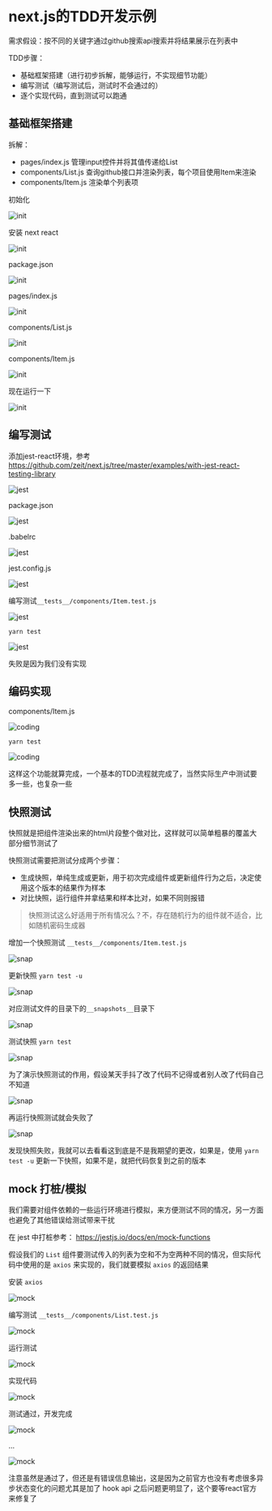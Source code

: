 # next.js的TDD开发示例

需求假设：按不同的关键字通过github搜索api搜索并将结果展示在列表中

TDD步骤：

- 基础框架搭建（进行初步拆解，能够运行，不实现细节功能）
- 编写测试（编写测试后，测试时不会通过的）
- 逐个实现代码，直到测试可以跑通


## 基础框架搭建

拆解：

- pages/index.js 管理input控件并将其值传递给List
- components/List.js 查询github接口并渲染列表，每个项目使用Item来渲染
- components/Item.js 渲染单个列表项


初始化

![init](./images/npm-init.png)

安装 next react

![init](./images/add-next.png)

package.json

![init](./images/run-dev.png)

pages/index.js

![init](./images/index-js.png)

components/List.js

![init](./images/list-js.png)

components/Item.js

![init](./images/item-js.png)

现在运行一下

![init](./images/init-run.png)

## 编写测试

添加jest-react环境，参考 https://github.com/zeit/next.js/tree/master/examples/with-jest-react-testing-library

![jest](./images/add-jest.png)

package.json

![jest](./images/package-test.png)

.babelrc

![jest](./images/babel-config.png)


jest.config.js

![jest](./images/jest-config.png)


编写测试`__tests__/components/Item.test.js`

![jest](./images/item-test.png)

```
yarn test
```

![jest](./images/item-fail.png)

失败是因为我们没有实现

## 编码实现

components/Item.js

![coding](./images/item-coding.png)

```
yarn test
```

![coding](./images/item-pass.png)

这样这个功能就算完成，一个基本的TDD流程就完成了，当然实际生产中测试要多一些，也复杂一些

## 快照测试

快照就是把组件渲染出来的html片段整个做对比，这样就可以简单粗暴的覆盖大部分细节测试了

快照测试需要把测试分成两个步骤：

- 生成快照，单纯生成或更新，用于初次完成组件或更新组件行为之后，决定使用这个版本的结果作为样本
- 对比快照，运行组件并拿结果和样本比对，如果不同则报错

> 快照测试这么好适用于所有情况么？不，存在随机行为的组件就不适合，比如随机密码生成器

增加一个快照测试 `__tests__/components/Item.test.js`

![snap](./images/item-snap-test.png)

更新快照 `yarn test -u`

![snap](./images/item-snap-update.png)

对应测试文件的目录下的`__snapshots__`目录下

![snap](./images/item-snap-shot.png)

测试快照 `yarn test`

![snap](./images/item-snap-pass.png)

为了演示快照测试的作用，假设某天手抖了改了代码不记得或者别人改了代码自己不知道

![snap](./images/item-snap-change.png)

再运行快照测试就会失败了

![snap](./images/item-snap-fail.png)

发现快照失败，我就可以去看看这到底是不是我期望的更改，如果是，使用 `yarn test -u` 更新一下快照，如果不是，就把代码恢复到之前的版本

## mock 打桩/模拟

我们需要对组件依赖的一些运行环境进行模拟，来方便测试不同的情况，另一方面也避免了其他错误给测试带来干扰

在 jest 中打桩参考： https://jestjs.io/docs/en/mock-functions

假设我们的 `List` 组件要测试传入的列表为空和不为空两种不同的情况，但实际代码中使用的是 `axios` 来实现的，我们就要模拟 `axios` 的返回结果


安装 `axios`

![mock](./images/add-axios.png)

编写测试 `__tests__/components/List.test.js`

![mock](./images/list-test.png)

运行测试

![mock](./images/list-fail.png)

实现代码

![mock](./images/list-coding.png)

测试通过，开发完成

![mock](./images/list-pass.png)

...

![mock](./images/list-pass2.png)

注意虽然是通过了，但还是有错误信息输出，这是因为之前官方也没有考虑很多异步状态变化的问题尤其是加了 hook api 之后问题更明显了，这个要等react官方来修复了 